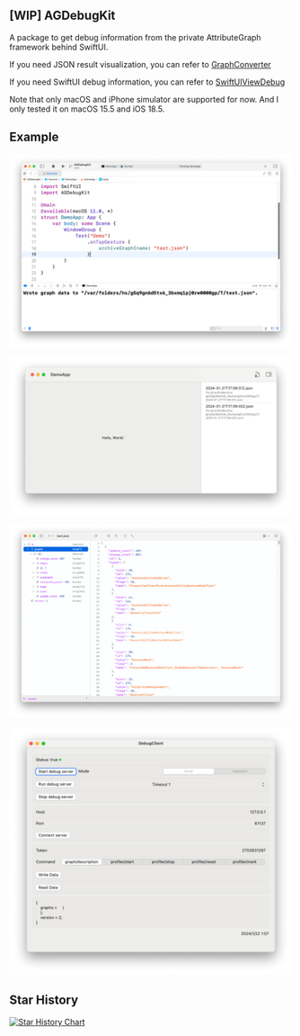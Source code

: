 ## [WIP] AGDebugKit

A package to get debug information from the private AttributeGraph framework behind SwiftUI.

If you need JSON result visualization, you can refer to [GraphConverter](https://github.com/OpenSwiftUIProject/GraphConverter)

If you need SwiftUI debug information, you can refer to [SwiftUIViewDebug](https://github.com/OpenSwiftUIProject/SwiftUIViewDebug)

Note that only macOS and iPhone simulator are supported for now. And I only tested it on macOS 15.5 and iOS 18.5.

## Example

![Demo App Console](Resources/demo_app.png)

![Demo App Screenshot](Resources/demo_app_2.png)

![Demo JSON](Resources/demo_json.png)

![Debug Client Screenshot](Resources/debug_client.png)

## Star History

<a href="https://star-history.com/#OpenSwiftUIProject/AGDebugKit&Date">
  <picture>
    <source media="(prefers-color-scheme: dark)" srcset="https://api.star-history.com/svg?repos=OpenSwiftUIProject/AGDebugKit&type=Date&theme=dark" />
    <source media="(prefers-color-scheme: light)" srcset="https://api.star-history.com/svg?repos=OpenSwiftUIProject/AGDebugKit&type=Date" />
    <img alt="Star History Chart" src="https://api.star-history.com/svg?repos=OpenSwiftUIProject/AGDebugKit&type=Date" />
  </picture>
</a>
